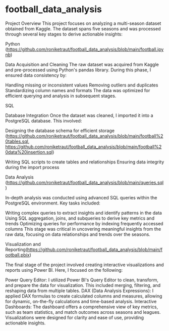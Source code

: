 # football_data_analysis

Project Overview
This project focuses on analyzing a multi-season dataset obtained from Kaggle. The dataset spans five seasons and was processed through several key stages to derive actionable insights:

Python (https://github.com/roniketraut/football_data_analysis/blob/main/football.ipynb)

Data Acquisition and Cleaning
The raw dataset was acquired from Kaggle and pre-processed using Python's pandas library. During this phase, I ensured data consistency by:

Handling missing or inconsistent values
Removing outliers and duplicates
Standardizing column names and formats
The data was optimized for efficient querying and analysis in subsequent stages.

SQL 

Database Integration
Once the dataset was cleaned, I imported it into a PostgreSQL database. This involved:

Designing the database schema for efficient storage (https://github.com/roniketraut/football_data_analysis/blob/main/football%20tables.sql, https://github.com/roniketraut/football_data_analysis/blob/main/football%20data%20insertion.sql)

Writing SQL scripts to create tables and relationships
Ensuring data integrity during the import process

Data Analysis (https://github.com/roniketraut/football_data_analysis/blob/main/queries.sql)

In-depth analysis was conducted using advanced SQL queries within the PostgreSQL environment. Key tasks included:

Writing complex queries to extract insights and identify patterns in the data
Using SQL aggregation, joins, and subqueries to derive key metrics and trends
Optimizing queries for performance by indexing frequently accessed columns
This stage was critical in uncovering meaningful insights from the raw data, focusing on data relationships and trends over the seasons.

Visualization and Reporting(https://github.com/roniketraut/football_data_analysis/blob/main/football.pbix)

The final stage of the project involved creating interactive visualizations and reports using Power BI. Here, I focused on the following:

Power Query Editor: I utilized Power BI's Query Editor to clean, transform, and prepare the data for visualization. This included merging, filtering, and reshaping data from multiple tables.
DAX (Data Analysis Expressions): I applied DAX formulas to create calculated columns and measures, allowing for dynamic, on-the-fly calculations and time-based analysis.
Interactive Dashboards: The dashboard offers a comprehensive view of key metrics, such as team statistics, and match outcomes across seasons and leagues. Visualizations were designed for clarity and ease of use, providing actionable insights.
